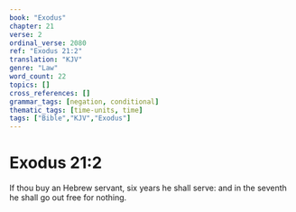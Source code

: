 ```yaml
---
book: "Exodus"
chapter: 21
verse: 2
ordinal_verse: 2080
ref: "Exodus 21:2"
translation: "KJV"
genre: "Law"
word_count: 22
topics: []
cross_references: []
grammar_tags: [negation, conditional]
thematic_tags: [time-units, time]
tags: ["Bible","KJV","Exodus"]
---
```


# Exodus 21:2

If thou buy an Hebrew servant, six years he shall serve: and in the seventh he shall go out free for nothing.

